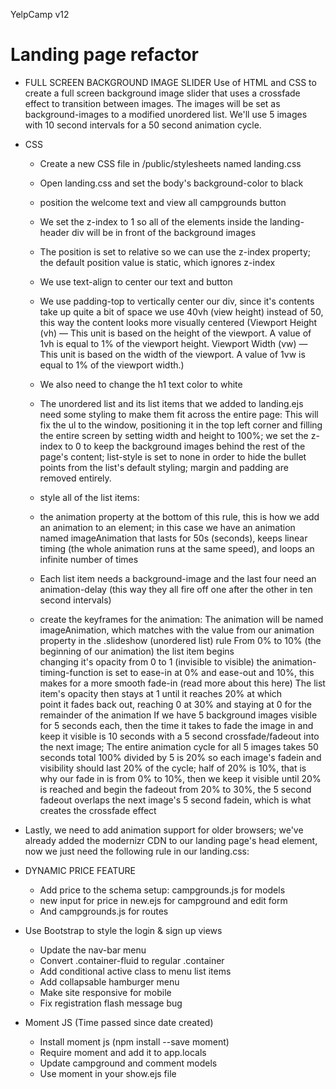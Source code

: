YelpCamp v12

# Landing page refactor

 * FULL SCREEN BACKGROUND IMAGE SLIDER
 Use of HTML and CSS to create a full screen background image slider 
 that uses a crossfade effect to transition between images. The images 
 will be set as background-images to a modified unordered list. We'll 
 use 5 images with 10 second intervals for a 50 second animation cycle.
  
 * CSS
   * Create a new CSS file in /public/stylesheets named landing.css
   * Open landing.css and set the body's background-color to black  
   * position the welcome text and view all campgrounds button
   * We set the z-index to 1 so all of the elements inside the landing-
   header div will be in front of the background images

   * The position is set to relative so we can use the z-index property; 
   the default position value is static, which ignores z-index

   * We use text-align to center our text and button

   * We use padding-top to vertically center our div, since it's 
   contents take up quite a bit of space we use 40vh (view height) 
   instead of 50, this way the content looks more visually centered
   (Viewport Height (vh) — This unit is based on the height of the 
   viewport. A value of 1vh is equal to 1% of the viewport height. 
   Viewport Width (vw) — This unit is based on the width of the 
   viewport. A value of 1vw is equal to 1% of the viewport width.)

   * We also need to change the h1 text color to white
   * The unordered list and its list items that we added to landing.ejs 
   need some styling to make them fit across the entire page:
     This will fix the ul to the window, positioning it in the top left 
	 corner and filling the entire screen by setting width and height to 
	 100%; we set the z-index to 0 to keep the background images behind 
	 the rest of the page's content; list-style is set to none in order 
	 to hide the bullet points from the list's default styling; margin 
	 and padding are removed entirely.
   * style all of the list items:
    * the animation property at the bottom of this rule, this is how we 
	add an animation to an element; in this case we have an animation 
	named imageAnimation that lasts for 50s (seconds), keeps linear 
	timing (the whole animation runs at the same speed), and loops an 
	infinite number of times
	* Each list item needs a background-image and the last four need an    	animation-delay (this way they all fire off one after the other in 
	ten second intervals)
	
	* create the keyframes for the animation:
	   The animation will be named imageAnimation, which matches with the value from our animation property in the .slideshow (unordered list) rule
 From 0% to 10% (the beginning of our animation) the list item begins  
 changing it's opacity from 0 to 1 (invisible to visible)
 the animation-timing-function is set to ease-in at 0% and ease-out and   10%, this makes for a more smooth fade-in (read more about this here)
 The list item's opacity then stays at 1 until it reaches 20% at which  
 point it fades back out, reaching 0 at 30% and staying at 0 for the       remainder of the animation
If we have 5 background images visible for 5 seconds each, then the time it takes to fade the image in and keep it visible is 10 seconds with a 5 second crossfade/fadeout into the next image; The entire animation cycle for all 5 images takes 50 seconds total
100% divided by 5 is 20% so each image's fadein and visibility should last 20% of the cycle; half of 20% is 10%, that is why our fade in is from 0% to 10%, then we keep it visible until 20% is reached and begin the fadeout from 20% to 30%, the 5 second fadeout overlaps the next image's 5 second fadein, which is what creates the crossfade effect

* Lastly, we need to add animation support for older browsers; we've already added the modernizr CDN to our landing page's head element, now we just need the following rule in our landing.css:
	
	 
* DYNAMIC PRICE FEATURE

  * Add price to the schema setup: campgrounds.js for models
  * new input for price in new.ejs for campground and edit form
  * And campgrounds.js for routes
  
* Use Bootstrap to style the login & sign up views
  * Update the nav-bar menu
  * Convert .container-fluid to regular .container
  * Add conditional active class to menu list items
  * Add collapsable hamburger menu
  * Make site responsive for mobile
  * Fix registration flash message bug
* Moment JS (Time passed since date created)
  * Install moment js (npm install --save moment)
  * Require moment and add it to app.locals
  * Update campground and comment models
  * Use moment in your show.ejs file
